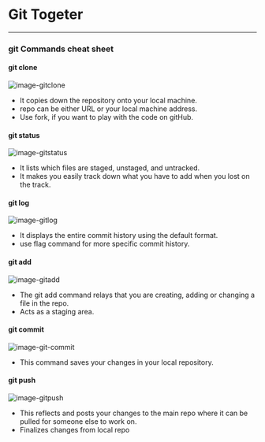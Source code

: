 # Git Togeter

---

### git Commands cheat sheet

#### git clone <repo>
![image-gitclone](https://d1jnx9ba8s6j9r.cloudfront.net/blog/wp-content/uploads/2018/07/4-4.png)
* It copies down the repository onto your local machine.
* repo can be either URL or your local machine address.
* Use fork, if you want to play with the code on gitHub. 

#### git status
![image-gitstatus](https://d1jnx9ba8s6j9r.cloudfront.net/blog/wp-content/uploads/2018/07/15-1.png)
* It lists which files are staged, unstaged, and untracked.
* It makes you easily track down what you have to add when you lost on the track. 

#### git log
![image-gitlog](https://d1jnx9ba8s6j9r.cloudfront.net/blog/wp-content/uploads/2018/07/18.png)
* It displays the entire commit history using the default format. 
* use flag command for more specific commit history.


#### git add 
![image-gitadd](https://static.javatpoint.com/tutorial/git/images/git-add3.png)
* The git add command relays that you are creating, adding or changing a file in the repo.
* Acts as a staging area.

#### git commit
![image-git-commit](https://www.jquery-az.com/wp-content/uploads/2018/07/14.0_4-Git-commit-patch.png)
* This command saves your changes in your local repository.

#### git push
![image-gitpush](https://www.ciraltos.com/wp-content/uploads/2019/10/Git-Push-Command.png)
* This reflects and posts your changes to the main repo where it can be pulled for someone else to work on.
* Finalizes changes from local repo